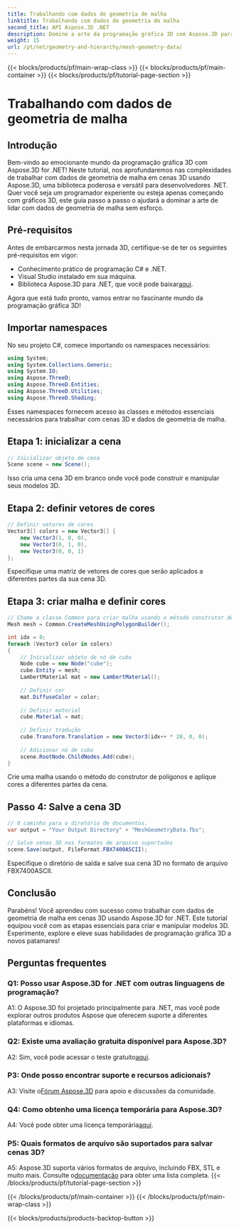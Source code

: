 ```yaml
---
title: Trabalhando com dados de geometria de malha
linktitle: Trabalhando com dados de geometria de malha
second_title: API Aspose.3D .NET
description: Domine a arte da programação gráfica 3D com Aspose.3D para .NET. Crie, manipule e salve cenas 3D impressionantes sem esforço.
weight: 15
url: /pt/net/geometry-and-hierarchy/mesh-geometry-data/
---
```


{{< blocks/products/pf/main-wrap-class >}}
{{< blocks/products/pf/main-container >}}
{{< blocks/products/pf/tutorial-page-section >}}

# Trabalhando com dados de geometria de malha

## Introdução

Bem-vindo ao emocionante mundo da programação gráfica 3D com Aspose.3D for .NET! Neste tutorial, nos aprofundaremos nas complexidades de trabalhar com dados de geometria de malha em cenas 3D usando Aspose.3D, uma biblioteca poderosa e versátil para desenvolvedores .NET. Quer você seja um programador experiente ou esteja apenas começando com gráficos 3D, este guia passo a passo o ajudará a dominar a arte de lidar com dados de geometria de malha sem esforço.

## Pré-requisitos

Antes de embarcarmos nesta jornada 3D, certifique-se de ter os seguintes pré-requisitos em vigor:

- Conhecimento prático de programação C# e .NET.
- Visual Studio instalado em sua máquina.
- Biblioteca Aspose.3D para .NET, que você pode baixar[aqui](https://releases.aspose.com/3d/net/).

Agora que está tudo pronto, vamos entrar no fascinante mundo da programação gráfica 3D!

## Importar namespaces

No seu projeto C#, comece importando os namespaces necessários:

```csharp
using System;
using System.Collections.Generic;
using System.IO;
using Aspose.ThreeD;
using Aspose.ThreeD.Entities;
using Aspose.ThreeD.Utilities;
using Aspose.ThreeD.Shading;
```

Esses namespaces fornecem acesso às classes e métodos essenciais necessários para trabalhar com cenas 3D e dados de geometria de malha.

## Etapa 1: inicializar a cena

```csharp
// Inicializar objeto de cena
Scene scene = new Scene();
```

Isso cria uma cena 3D em branco onde você pode construir e manipular seus modelos 3D.

## Etapa 2: definir vetores de cores

```csharp
// Definir vetores de cores
Vector3[] colors = new Vector3[] {
    new Vector3(1, 0, 0),
    new Vector3(0, 1, 0),
    new Vector3(0, 0, 1)
};
```

Especifique uma matriz de vetores de cores que serão aplicados a diferentes partes da sua cena 3D.

## Etapa 3: criar malha e definir cores

```csharp
// Chame a classe Common para criar malha usando o método construtor de polígono para definir a instância da malha
Mesh mesh = Common.CreateMeshUsingPolygonBuilder();

int idx = 0;
foreach (Vector3 color in colors)
{
    // Inicializar objeto de nó de cubo
    Node cube = new Node("cube");
    cube.Entity = mesh;
    LambertMaterial mat = new LambertMaterial();
    
    // Definir cor
    mat.DiffuseColor = color;
    
    // Definir material
    cube.Material = mat;
    
    // Definir tradução
    cube.Transform.Translation = new Vector3(idx++ * 20, 0, 0);
    
    // Adicionar nó de cubo
    scene.RootNode.ChildNodes.Add(cube);
}
```

Crie uma malha usando o método do construtor de polígonos e aplique cores a diferentes partes da cena.

## Passo 4: Salve a cena 3D

```csharp
// O caminho para o diretório de documentos.
var output = "Your Output Directory" + "MeshGeometryData.fbx";

// Salve cenas 3D nos formatos de arquivo suportados
scene.Save(output, FileFormat.FBX7400ASCII);
```

Especifique o diretório de saída e salve sua cena 3D no formato de arquivo FBX7400ASCII.

## Conclusão

Parabéns! Você aprendeu com sucesso como trabalhar com dados de geometria de malha em cenas 3D usando Aspose.3D for .NET. Este tutorial equipou você com as etapas essenciais para criar e manipular modelos 3D. Experimente, explore e eleve suas habilidades de programação gráfica 3D a novos patamares!

## Perguntas frequentes

### Q1: Posso usar Aspose.3D for .NET com outras linguagens de programação?

A1: O Aspose.3D foi projetado principalmente para .NET, mas você pode explorar outros produtos Aspose que oferecem suporte a diferentes plataformas e idiomas.

### Q2: Existe uma avaliação gratuita disponível para Aspose.3D?

 A2: Sim, você pode acessar o teste gratuito[aqui](https://releases.aspose.com/).

### P3: Onde posso encontrar suporte e recursos adicionais?

 A3: Visite o[Fórum Aspose.3D](https://forum.aspose.com/c/3d/18) para apoio e discussões da comunidade.

### Q4: Como obtenho uma licença temporária para Aspose.3D?

 A4: Você pode obter uma licença temporária[aqui](https://purchase.aspose.com/temporary-license/).

### P5: Quais formatos de arquivo são suportados para salvar cenas 3D?

 A5: Aspose.3D suporta vários formatos de arquivo, incluindo FBX, STL e muito mais. Consulte o[documentação](https://reference.aspose.com/3d/net/) para obter uma lista completa.
{{< /blocks/products/pf/tutorial-page-section >}}

{{< /blocks/products/pf/main-container >}}
{{< /blocks/products/pf/main-wrap-class >}}

{{< blocks/products/products-backtop-button >}}
